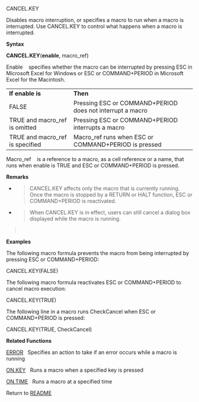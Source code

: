 CANCEL.KEY

Disables macro interruption, or specifies a macro to run when a macro is
interrupted. Use CANCEL.KEY to control what happens when a macro is
interrupted.

**Syntax**

**CANCEL.KEY**(**enable**, macro\_ref)

Enable&nbsp;&nbsp;&nbsp;&nbsp;specifies whether the macro can be
interrupted by pressing ESC in Microsoft Excel for Windows or ESC or
COMMAND+PERIOD in Microsoft Excel for the Macintosh.

|                                  |                                                           |
| -------------------------------- | --------------------------------------------------------- |
| **If enable is**                 | **Then**                                                  |
| FALSE                            | Pressing ESC or COMMAND+PERIOD does not interrupt a macro |
| TRUE and macro\_ref is omitted   | Pressing ESC or COMMAND+PERIOD interrupts a macro         |
| TRUE and macro\_ref is specified | Macro\_ref runs when ESC or COMMAND+PERIOD is pressed     |

Macro\_ref&nbsp;&nbsp;&nbsp;&nbsp;is a reference to a macro, as a cell
reference or a name, that runs when enable is TRUE and ESC or
COMMAND+PERIOD is pressed.

**Remarks**

  - > CANCEL.KEY affects only the macro that is currently running. Once
    > the macro is stopped by a RETURN or HALT function, ESC or
    > COMMAND+PERIOD is reactivated.

  - > When CANCEL.KEY is in effect, users can still cancel a dialog box
    > displayed while the macro is running.

> &nbsp;

**Examples**

The following macro formula prevents the macro from being interrupted by
pressing ESC or COMMAND+PERIOD:

CANCEL.KEY(FALSE)

The following macro formula reactivates ESC or COMMAND+PERIOD to cancel
macro execution:

CANCEL.KEY(TRUE)

The following line in a macro runs CheckCancel when ESC or
COMMAND+PERIOD is pressed:

CANCEL.KEY(TRUE, CheckCancel)

**Related Functions**

[ERROR](ERROR.md)&nbsp;&nbsp;&nbsp;Specifies an action to take if an error occurs
while a macro is running

[ON.KEY](ON.KEY.md)&nbsp;&nbsp;&nbsp;Runs a macro when a specified key is pressed

[ON.TIME](ON.TIME.md)&nbsp;&nbsp;&nbsp;Runs a macro at a specified time



Return to [README](README.md)

